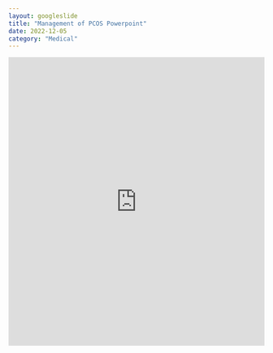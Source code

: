 ```yaml
---
layout: googleslide
title: "Management of PCOS Powerpoint"
date: 2022-12-05
category: "Medical"
---
```


<iframe src="https://docs.google.com/presentation/d/e/2PACX-1vQcd68UVtTkmUPjyM9JDQfM0l7KrSE9_EZHtWwdKgbJ1hMq_MCzRReYY63ALpRF9gnGPqMtPHO9088q/embed?start=false&loop=true&delayms=600000" frameborder="0" width="100%" height="569" allowfullscreen="true" mozallowfullscreen="true" webkitallowfullscreen="true"></iframe>

